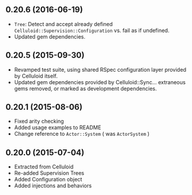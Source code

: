 0.20.6 (2016-06-19)
-----
* `Tree`: Detect and accept already defined `Celluloid::Supervision::Configuration` vs. fail as if undefined.
* Updated gem dependencies.

0.20.5 (2015-09-30)
-----
* Revamped test suite, using shared RSpec configuration layer provided by Celluloid itself.
* Updated gem dependencies provided by Celluloid::Sync... extraneous gems removed, or marked as development dependencies.

0.20.1 (2015-08-06)
-----
* Fixed arity checking
* Added usage examples to README
* Change reference to `Actor::System` ( was `ActorSystem` )

0.20.0 (2015-07-04)
-----
* Extracted from Celluloid
* Re-added Supervision Trees
* Added Configuration object
* Added injections and behaviors
